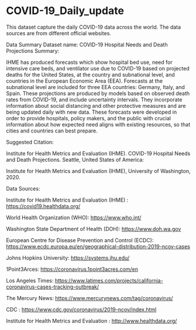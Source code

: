 # COVID-19_Daily_update
This dataset capture the daily COVID-19 data across the world. The data sources are from different official websites. 

Data Summary Dataset name: COVID-19 Hospital Needs and Death Projections 
Summary: 

IHME has produced forecasts which show hospital bed use, need for intensive care beds, and ventilator use due to COVID-19 based on projected deaths for the United States, at the country and subnational level, and countries in the European Economic Area (EEA). Forecasts at the subnational level are included for three EEA countries: Germany, Italy, and Spain. These projections are produced by models based on observed death rates from COVID-19, and include uncertainty intervals. They incorporate information about social distancing and other protective measures and are being updated daily with new data. These forecasts were developed in order to provide hospitals, policy makers, and the public with crucial information about how expected need aligns with existing resources, so that cities and countries can best prepare. 

Suggested Citation: 

Institute for Health Metrics and Evaluation (IHME). COVID-19 Hospital Needs and Death Projections. Seattle, United States of America: 

Institute for Health Metrics and Evaluation (IHME), University of Washington, 2020. 

Data Sources:

Institute for Health Metrics and Evaluation (IHME) : https://covid19.healthdata.org/

World Health Organization (WHO): https://www.who.int/

Washington State Department of Health (DOH): https://www.doh.wa.gov

European Centre for Disease Prevention and Control (ECDC): https://www.ecdc.europa.eu/en/geographical-distribution-2019-ncov-cases

Johns Hopkins University: https://systems.jhu.edu/

1Point3Arces: https://coronavirus.1point3acres.com/en

Los Angeles Times: https://www.latimes.com/projects/california-coronavirus-cases-tracking-outbreak/

The Mercury News: https://www.mercurynews.com/tag/coronavirus/

CDC : https://www.cdc.gov/coronavirus/2019-ncov/index.html

Institute for Health Metrics and Evaluation : http://www.healthdata.org/
